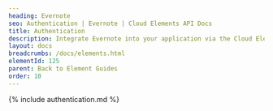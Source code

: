 ```yaml
---
heading: Evernote
seo: Authentication | Evernote | Cloud Elements API Docs
title: Authentication
description: Integrate Evernote into your application via the Cloud Elements APIs.
layout: docs
breadcrumbs: /docs/elements.html
elementId: 125
parent: Back to Element Guides
order: 10
---
```


{% include authentication.md %}
